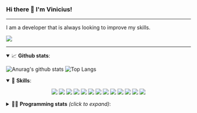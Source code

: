 ### Hi there 👋 I'm Vinicius!

---

I am a developer that is always looking to improve my skills.

[<img src="https://img.shields.io/badge/linkedin-%230077B5.svg?&style=for-the-badge&logo=linkedin&logoColor=white" />][linkedin]

---

<details open>
  <summary>📈 <b>Github stats</b>:</summary>
 
 ![Anurag's github stats](https://github-readme-stats-tau-nine.vercel.app/api?username=v-rapha&hide=contribs,prs&show_icons=true&theme=onedark&count_private=true)
 ![Top Langs](https://github-readme-stats-tau-nine.vercel.app/api/top-langs/?username=v-rapha&layout=compact&theme=onedark)

 </details>

<details open>
  <summary>🚀 <b>Skills</b>:</summary>
  <p align="center">
   <img src="https://img.shields.io/badge/node.js%20-%2343853D.svg?&style=for-the-badge&logo=node.js&logoColor=white" />
   <img src="https://img.shields.io/badge/javascript%20-%23323330.svg?&style=for-the-badge&logo=javascript&logoColor=%23F7DF1E" />
   <img src="https://img.shields.io/badge/typescript%20-%23007ACC.svg?&style=for-the-badge&logo=typescript&logoColor=white" />
   <img src="https://img.shields.io/badge/html5%20-%23E34F26.svg?&style=for-the-badge&logo=html5&logoColor=white" />
   <img src="https://img.shields.io/badge/css3%20-%231572B6.svg?&style=for-the-badge&logo=css3&logoColor=white" />
   <img src="https://img.shields.io/badge/java-%23ED8B00.svg?&style=for-the-badge&logo=java&logoColor=white" />
   <img src="https://img.shields.io/badge/express.js%20-%23404d59.svg?&style=for-the-badge" />
   <img src="https://img.shields.io/badge/react%20-%2320232a.svg?&style=for-the-badge&logo=react&logoColor=%2361DAFB" />
   <img src="https://img.shields.io/badge/react_native%20-%2320232a.svg?&style=for-the-badge&logo=react&logoColor=%2361DAFB" />
   <img src="https://img.shields.io/badge/spring%20-%236DB33F.svg?&style=for-the-badge&logo=spring&logoColor=white" />
   <img src="https://img.shields.io/badge/postgres-%23316192.svg?&style=for-the-badge&logo=postgresql&logoColor=white" />
   <img src="https://img.shields.io/badge/MongoDB-%234ea94b.svg?&style=for-the-badge&logo=mongodb&logoColor=white" />
   <img src="https://img.shields.io/badge/git-%23F05032.svg?&style=for-the-badge&logo=Git&logoColor=white" />
  </p>
</details>

<details>
  <summary>👩‍💻 <b>Programming stats</b> <em>(click to expand)</em>:</summary>
  <br/>

<!--START_SECTION:waka-->
![Profile Views](http://img.shields.io/badge/Profile%20Views-0-blue)

![Lines of code](https://img.shields.io/badge/From%20Hello%20World%20I%27ve%20Written-450218%20lines%20of%20code-blue)

**🐱 My Github Data** 

> 🏆 359 Contributions in the Year 2020
 > 
> 📦 55.2 kB Used in Github's Storage 
 > 
> 💼 Opted to Hire
 > 
> 📜 13 Public Repositories
 > 
> 🔑 11 Private Repositories 

**I'm a Night 🦉** 

```text
🌞 Morning    37 commits     ███░░░░░░░░░░░░░░░░░░░░░░   12.09% 
🌆 Daytime    83 commits     ██████░░░░░░░░░░░░░░░░░░░   27.12% 
🌃 Evening    139 commits    ███████████░░░░░░░░░░░░░░   45.42% 
🌙 Night      47 commits     ███░░░░░░░░░░░░░░░░░░░░░░   15.36%

```
📅 **I'm Most Productive on Friday** 

```text
Monday       51 commits     ████░░░░░░░░░░░░░░░░░░░░░   16.67% 
Tuesday      30 commits     ██░░░░░░░░░░░░░░░░░░░░░░░   9.8% 
Wednesday    29 commits     ██░░░░░░░░░░░░░░░░░░░░░░░   9.48% 
Thursday     51 commits     ████░░░░░░░░░░░░░░░░░░░░░   16.67% 
Friday       77 commits     ██████░░░░░░░░░░░░░░░░░░░   25.16% 
Saturday     37 commits     ███░░░░░░░░░░░░░░░░░░░░░░   12.09% 
Sunday       31 commits     ██░░░░░░░░░░░░░░░░░░░░░░░   10.13%

```


📊 **This Week I Spent My Time On** 

```text
💬 Programming Languages: 
JavaScript               3 hrs 22 mins       ████████████████████░░░░░   81.85% 
CSS                      16 mins             █░░░░░░░░░░░░░░░░░░░░░░░░   6.61% 
Other                    13 mins             █░░░░░░░░░░░░░░░░░░░░░░░░   5.63% 
HTML                     11 mins             █░░░░░░░░░░░░░░░░░░░░░░░░   4.71% 
JSON                     1 min               ░░░░░░░░░░░░░░░░░░░░░░░░░   0.7%

🔥 Editors: 
VS Code                  4 hrs 7 mins        █████████████████████████   100.0%

💻 Operating System: 
Windows                  4 hrs 7 mins        █████████████████████████   100.0%

```

**I Mostly Code in JavaScript** 

```text
JavaScript               9 repos             ███████████░░░░░░░░░░░░░░   47.37% 
TypeScript               5 repos             ██████░░░░░░░░░░░░░░░░░░░   26.32% 
Java                     3 repos             ████░░░░░░░░░░░░░░░░░░░░░   15.79% 
HTML                     2 repos             ██░░░░░░░░░░░░░░░░░░░░░░░   10.53%

```



<!--END_SECTION:waka-->
</details>

[linkedin]: https://linkedin.com/in/vinicius-raphael
